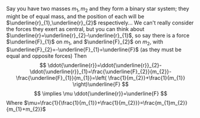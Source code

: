 Say you have two masses $m_{1},m_{2}$ and they form a binary star system; they might be of equal mass, and the position of each will be $\underline{r}_{1},\underline{r}_{2}$ respectively...
We can't really consider the forces they exert as central, but you can think about $\underline{r}=\underline{r}_{2}-\underline{r}_{1}$, so say there is a force $\underline{F}_{1}$ on $m_{1}$, and $\underline{F}_{2}$ on $m_{2}$, with $\underline{F}_{2}=-\underline{F}_{1}=\underline{F}$ (as they must be equal and opposite forces)
Then
$$
\ddot{\underline{r}}=\ddot{\underline{r}}_{2}- \ddot{\underline{r}}_{1}=\frac{\underline{F}_{2}}{m_{2}}-\frac{\underline{F}_{1}}{m_{1}}=\left( \frac{1}{m_{2}}+\frac{1}{m_{1}} \right)\underline{F}
$$
$$
\implies \mu   \ddot{\underline{r}}=\underline{F}
$$
Where $\mu=\frac{1}{\frac{1}{m_{1}}+\frac{1}{m_{2}}}=\frac{m_{1}m_{2}}{m_{1}+m_{2}}$ 